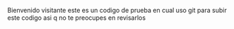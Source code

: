 Bienvenido visitante este es un codigo de prueba en cual uso git para subir
este codigo asi q no te preocupes en revisarlos 
